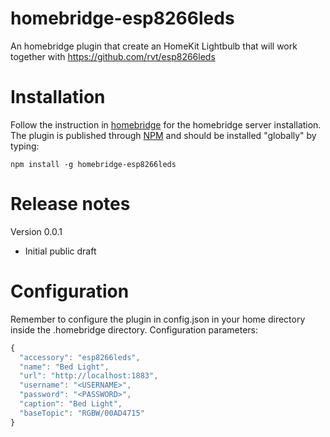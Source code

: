 # homebridge-esp8266leds
An homebridge plugin that create an HomeKit Lightbulb that will work together with https://github.com/rvt/esp8266leds

# Installation
Follow the instruction in [homebridge](https://www.npmjs.com/package/homebridge) for the homebridge server installation.
The plugin is published through [NPM](https://www.npmjs.com/package/homebridge-esp8266leds) and should be installed "globally" by typing:

    npm install -g homebridge-esp8266leds

# Release notes
Version 0.0.1
+ Initial public draft

# Configuration
Remember to configure the plugin in config.json in your home directory inside the .homebridge directory. Configuration parameters:
```javascript
{
  "accessory": "esp8266leds",
  "name": "Bed Light",
  "url": "http://localhost:1883",
  "username": "<USERNAME>",
  "password": "<PASSWORD>",
  "caption": "Bed Light",
  "baseTopic": "RGBW/00AD4715"
}
```
